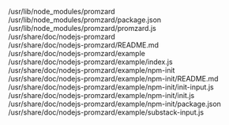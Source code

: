 /usr/lib/node\_modules/promzard  
/usr/lib/node\_modules/promzard/package.json  
/usr/lib/node\_modules/promzard/promzard.js  
/usr/share/doc/nodejs-promzard  
/usr/share/doc/nodejs-promzard/README.md  
/usr/share/doc/nodejs-promzard/example  
/usr/share/doc/nodejs-promzard/example/index.js  
/usr/share/doc/nodejs-promzard/example/npm-init  
/usr/share/doc/nodejs-promzard/example/npm-init/README.md  
/usr/share/doc/nodejs-promzard/example/npm-init/init-input.js  
/usr/share/doc/nodejs-promzard/example/npm-init/init.js  
/usr/share/doc/nodejs-promzard/example/npm-init/package.json  
/usr/share/doc/nodejs-promzard/example/substack-input.js  
